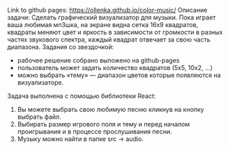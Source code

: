 Link to github pages: https://ollenka.github.io/color-music/
Описание задачи:
  Cделать графический визуализатор для музыки.
  Пока играет ваша любимая мп3шка, на экране видна сетка 16х9 квадратов,
  квадраты меняют цвет и яркость в зависимости от громкости в разных частях звукового спектра,
  каждый квадрат отвечает за свою часть диапазона.
  Задания со звездочкой:
  - рабочее решение собрано выложено на github-pages
  - пользователь может задать количество квадратов (5х5, 10х2, …)
  - можно выбрать «тему» — диапазон цветов которые появляются на визуализаторе.
  
  Задача выполнена с помощью библиотеки React:
  1. Вы можете выбрать свою любимую песню кликнув на кнопку выбрать файл.
  2. Выбирать размер игрового поля и тему и перед началом проигрывания и в процессе прослушивания песни.
  3. Музыку можно найти в папке src -> audio.